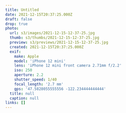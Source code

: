 ```yaml
---
title: Untitled
date: 2021-12-15T20:37:25.000Z
draft: false
drop: true
photo:
  url: s3/images/2021-12-15-12-37-25.jpg
  thumb: s3/thumbs/2021-12-15-12-37-25.jpg
  preview: s3/previews/2021-12-15-12-37-25.jpg
  created: 2021-12-15T20:37:25.000Z
  exif:
    make: Apple
    model: 'iPhone 12 mini'
    lens: 'iPhone 12 mini front camera 2.71mm f/2.2'
    iso: 250
    aperture: 2.2
    shutter_speed: 1/40
    focal_length: '2.7 mm'
    gps: '47.5828055555556 -122.234444444444'
  title: null
  caption: null
links: []
---
```


